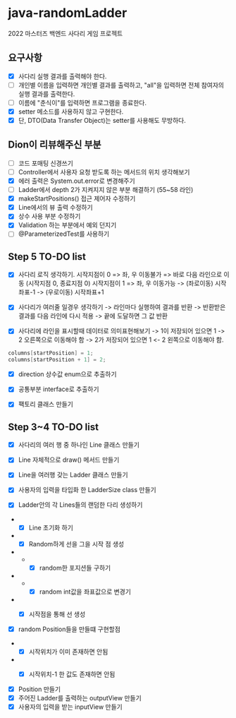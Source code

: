 # java-randomLadder
2022 마스터즈 백엔드 사다리 게임 프로젝트

## 요구사항
- [x] 사다리 실행 결과를 출력해야 한다.
- [ ] 개인별 이름을 입력하면 개인별 결과를 출력하고, "all"을 입력하면 전체 참여자의 실행 결과를 출력한다.
- [ ] 이름에 "춘식이"를 입력하면 프로그램을 종료한다.
- [x] setter 메소드를 사용하지 않고 구현한다.
- [x] 단, DTO(Data Transfer Object)는 setter를 사용해도 무방하다.

## Dion이 리뷰해주신 부분
- [ ] 코드 포매팅 신경쓰기
- [ ] Controller에서 사용자 요청 받도록 하는 메서드의 위치 생각해보기
- [x] 에러 출력은 System.out.error로 변경해주기
- [ ] Ladder에서 depth 2가 지켜지지 않은 부분 해결하기 (55~58 라인)
- [x] makeStartPositions() 접근 제어자 수정하기
- [x] Line에서의 뷰 출력 수정하기
- [x] 상수 사용 부분 수정하기
- [x] Validation 하는 부분에서 예외 던지기
- [ ] @ParameterizedTest를 사용하기

## Step 5 TO-DO list
- [x] 사다리 로직 생각하기.
시작지점이 0 => 좌, 우 이동불가 => 바로 다음 라인으로 이동 (시작지점 0, 종료지점 0)
시작지점이 1 => 좌, 우 이동가능
  -> (좌로이동) 시작좌표-1
  -> (우로이동) 시작좌표+1

- [x] 사다리가 여러줄 일경우 생각하기
  -> 라인마다 실행하여 결과를 반환 -> 반환받은 결과를 다음 라인에 다시 적용 -> 끝에 도달하면 그 값 반환

- [x] 사다리에 라인을 표시할때 데이터로 의미표현해보기
  -> 1이 저장되어 있으면 1 -> 2 오른쪽으로 이동해야 함
  -> 2가 저장되어 있으면 1 <- 2 왼쪽으로 이동해야 함.
```java
columns[startPosition] = 1;
columns[startPosition + 1] = 2;
```

- [x] direction 상수값 enum으로 추출하기
- [x] 공통부분 interface로 추출하기
- [x] 팩토리 클래스 만들기


## Step 3~4 TO-DO list
- [x] 사다리의 여러 행 중 하나인 Line 클래스 만들기
- [x] Line 자체적으로 draw() 메서드 만들기
- [x] Line을 여러행 갖는 Ladder 클래스 만들기
- [x] 사용자의 입력을 타입화 한 LadderSize class 만들기


- [x] Ladder안의 각 Lines들의 랜덤한 다리 생성하기
- -[x] Line 초기화 하기
- -[x] Random하게 선을 그을 시작 점 생성
- - -[x] random한 포지션들 구하기
- - -[x] random int값을 좌표값으로 변경기
- -[x] 시작점을 통해 선 생성


- [x] random Position들을 만들떄 구현할점
- -[x] 시작위치가 이미 존재하면 안됨
- -[x] 시작위치-1 한 값도 존재하면 안됨


- [x] Position 만들기
- [x] 주어진 Ladder를 출력하는 outputView 만들기
- [x] 사용자의 입력을 받는 inputView 만들기

